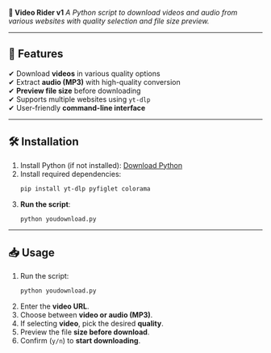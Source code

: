  **📌 Video Rider v1**
*A Python script to download videos and audio from various websites with quality selection and file size preview.*

---

## 🚀 Features
✔ Download **videos** in various quality options  
✔ Extract **audio (MP3)** with high-quality conversion  
✔ **Preview file size** before downloading  
✔ Supports multiple websites using `yt-dlp`  
✔ User-friendly **command-line interface**

---

## 🛠️ Installation
1. Install Python (if not installed): [Download Python](https://www.python.org/downloads/)  
2. Install required dependencies:
   ```sh
   pip install yt-dlp pyfiglet colorama
   
   ```
3. **Run the script**:
   ```sh
   python youdownload.py
   ```

---

## 📥 Usage
1. Run the script:
   ```sh
   python youdownload.py
   ```
2. Enter the **video URL**.  
3. Choose between **video or audio (MP3)**.  
4. If selecting **video**, pick the desired **quality**.  
5. Preview the file **size before download**.  
6. Confirm (`y/n`) to **start downloading**.  
